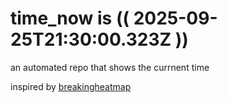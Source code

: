 # time_now is (( 2025-09-25T21:30:00.323Z ))

an automated repo that shows the currnent time

inspired by [breakingheatmap](https://github.com/breakingheatmap/breakingheatmap)